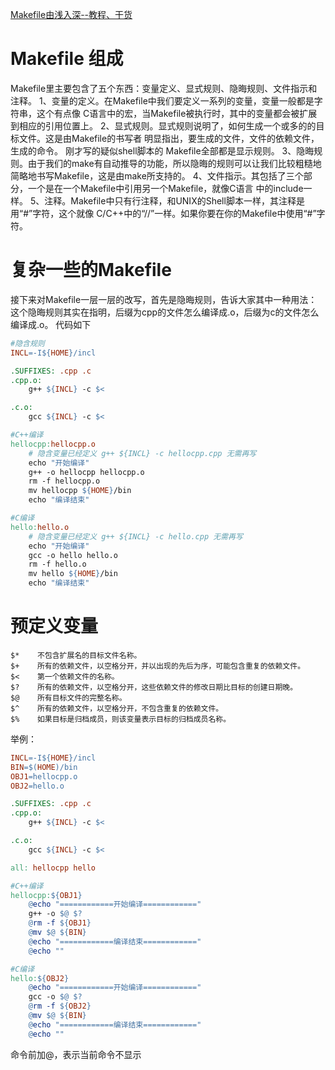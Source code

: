 [Makefile由浅入深--教程、干货](https://zhuanlan.zhihu.com/p/47390641)


# Makefile 组成
Makefile里主要包含了五个东西：变量定义、显式规则、隐晦规则、文件指示和注释。
1、变量的定义。在Makefile中我们要定义一系列的变量，变量一般都是字符串，这个有点像
    C语言中的宏，当Makefile被执行时，其中的变量都会被扩展到相应的引用位置上。
2、显式规则。显式规则说明了，如何生成一个或多的的目标文件。这是由Makefile的书写者
    明显指出，要生成的文件，文件的依赖文件，生成的命令。 刚才写的疑似shell脚本的
    Makefile全部都是显示规则。
3、隐晦规则。由于我们的make有自动推导的功能，所以隐晦的规则可以让我们比较粗糙地
    简略地书写Makefile，这是由make所支持的。
4、文件指示。其包括了三个部分，一个是在一个Makefile中引用另一个Makefile，就像C语言
    中的include一样。
5、注释。Makefile中只有行注释，和UNIX的Shell脚本一样，其注释是用“#”字符，这个就像
    C/C++中的“//”一样。如果你要在你的Makefile中使用“#”字符。

# 复杂一些的Makefile
接下来对Makefile一层一层的改写，首先是隐晦规则，告诉大家其中一种用法：
这个隐晦规则其实在指明，后缀为cpp的文件怎么编译成.o，后缀为c的文件怎么编译成.o。
代码如下
```Makefile
#隐含规则
INCL=-I${HOME}/incl

.SUFFIXES: .cpp .c
.cpp.o:
	g++ ${INCL} -c $<

.c.o:
	gcc ${INCL} -c $<

#C++编译
hellocpp:hellocpp.o
	# 隐含变量已经定义 g++ ${INCL} -c hellocpp.cpp 无需再写
	echo "开始编译"
	g++ -o hellocpp hellocpp.o
	rm -f hellocpp.o
	mv hellocpp ${HOME}/bin
	echo "编译结束"

#C编译
hello:hello.o
	# 隐含变量已经定义 g++ ${INCL} -c hello.cpp 无需再写
	echo "开始编译"
	gcc -o hello hello.o
	rm -f hello.o
	mv hello ${HOME}/bin
	echo "编译结束"
```
# 预定义变量
```
$*    不包含扩展名的目标文件名称。
$+    所有的依赖文件，以空格分开，并以出现的先后为序，可能包含重复的依赖文件。
$<    第一个依赖文件的名称。
$?    所有的依赖文件，以空格分开，这些依赖文件的修改日期比目标的创建日期晚。
$@    所有目标文件的完整名称。
$^    所有的依赖文件，以空格分开，不包含重复的依赖文件。
$%    如果目标是归档成员，则该变量表示目标的归档成员名称。
```

举例：
```Makefile
INCL=-I${HOME}/incl
BIN=$(HOME)/bin
OBJ1=hellocpp.o
OBJ2=hello.o

.SUFFIXES: .cpp .c
.cpp.o:
	g++ ${INCL} -c $<

.c.o:
	gcc ${INCL} -c $<

all: hellocpp hello

#C++编译
hellocpp:${OBJ1}
	@echo "============开始编译============"
	g++ -o $@ $?
	@rm -f ${OBJ1}
	@mv $@ ${BIN}
	@echo "============编译结束============"
	@echo ""

#C编译
hello:${OBJ2}
	@echo "============开始编译============"
	gcc -o $@ $?
	@rm -f ${OBJ2}
	@mv $@ ${BIN}
	@echo "============编译结束============"
	@echo ""
```
命令前加@，表示当前命令不显示